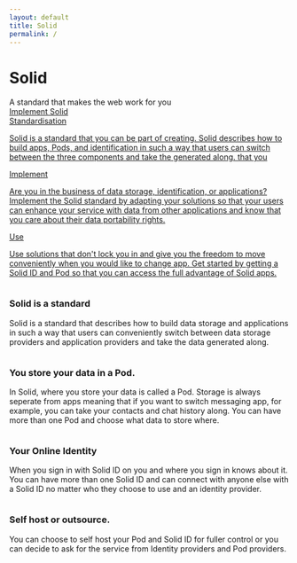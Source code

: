 ```yaml
---
layout: default
title: Solid
permalink: /
---
```


<div class="home">
  <div class="title-banner">
    <h1 class="title">Solid</h1>
    <div class="subtitle">
      A standard that makes the web work for you
    </div>
    <a href="{{site.baseurl}}/implement" class="learn-btn">Implement Solid</a>
  </div>
  <div class="page-content">
  <div class="cards row around">
    <div class="col-xs-12 col-sm-12 col-md-4 col-lg-4">
      <a href="{{site.baseurl}}/standardisation" class="card">
        <div class="card-header">
          <i class="fas fa-2x fa-book"></i>
          <span class="card-title">Standardisation</span>
        </div>
        <div class="card-body">
          <p>
            Solid is a standard that you can be part of creating. Solid describes how to build apps, Pods, and identification in such a way that users can switch between the three components and take the generated along. that you 
          </p>
        </div>
      </a>
    </div>
    <div class="col-xs-12 col-sm-12 col-md-4 col-lg-4">
      <a href="{{site.baseurl}}/implement" class="card">
        <div class="card-header">
          <i class="fas fa-2x fa-tools"></i>
          <span class="card-title">Implement</span>
        </div>
        <div class="card-body">
          <p>
            Are you in the business of data storage, identification, or applications? Implement the Solid standard by adapting your solutions so that your users can enhance your service with data from other applications and know that you care about their data portability rights. 
          </p>
        </div>
      </a>
    </div>
    <div class="col-xs-12 col-sm-12 col-md-4 col-lg-4">
      <a href="{{site.baseurl}}/use" class="card">
        <div class="card-header">
          <i class="fas fa-2x fa-users"></i>
          <span class="card-title">Use</span>
        </div>
        <div class="card-body">
          <p>
            Use solutions that don't lock you in and give you the freedom to move conveniently when you would like to change app. Get started by getting a Solid ID and Pod so that you can access the full advantage of Solid apps.
          </p>
        </div>
      </a>
    </div>
  </div>

  <div class="img-info-banner row around">
    <div class="col-xs-12 col-sm-12 col-md-5 col-lg-5">
      <div class="image">
        <img src="{{site.baseurl}}/assets/img/pod-user-icon.svg" alt="" />
      </div>
    </div>
    <div class="col-xs-12 col-sm-12 col-md-7 col-lg-7">
      <div class="info-card">
        <h3 class="title">Solid is a standard</h3>
        <p class="info">
         Solid is a standard that describes how to build data storage and applications in such a way that users can conveniently switch between data storage providers and application providers and take the data generated along.
        </p>
      </div>
    </div>
  </div>

  <div class="img-info-banner row around reverse">
    <div class="col-xs-12 col-sm-12 col-md-5 col-lg-5">
      <div class="image">
        <img src="{{site.baseurl}}/assets/img/pod-user-icon.svg" alt="" />
      </div>
    </div>
    <div class="col-xs-12 col-sm-12 col-md-7 col-lg-7">
      <div class="info-card">
        <h3 class="title">You store your data in a Pod. </h3>
        <p class="info">
          In Solid, where you store your data is called a Pod. Storage is always seperate from apps meaning that if you want to switch messaging app, for example, you can take your contacts and chat history along. You can have more than one Pod and choose what data to store where. 
        </p>
      </div>
    </div>

  </div>

  <div class="img-info-banner row around">
    <div class="col-xs-12 col-sm-12 col-md-5 col-lg-5">
      <div class="image">
        <img src="{{site.baseurl}}/assets/img/pod-user-icon.svg" alt="" />
      </div>
    </div>
    <div class="col-xs-12 col-sm-12 col-md-7 col-lg-7">
      <div class="info-card">
        <h3 class="title">Your Online Identity</h3>
        <p class="info">
          When you sign in with Solid ID on you and where you sign in knows about it. You can have more than one Solid ID and can connect with anyone else with a Solid ID no matter who they choose to use and an identity provider. 
        </p>
      </div>
    </div>
  </div>

  <div class="img-info-banner row around reverse">
    <div class="col-xs-12 col-sm-12 col-md-5 col-lg-5">
      <div class="image">
        <img src="{{site.baseurl}}/assets/img/pod-user-icon.svg" alt="" />
      </div>
    </div>
    <div class="col-xs-12 col-sm-12 col-md-7 col-lg-7">
      <div class="info-card">
        <h3 class="title"> Self host or outsource. </h3>
        <p class="info">
          You can choose to self host your Pod and Solid ID for fuller control or you can decide to ask for the service from Identity providers and Pod providers. 
        </p>
      </div>
    </div>
  </div>
  
  </div>
</div>

